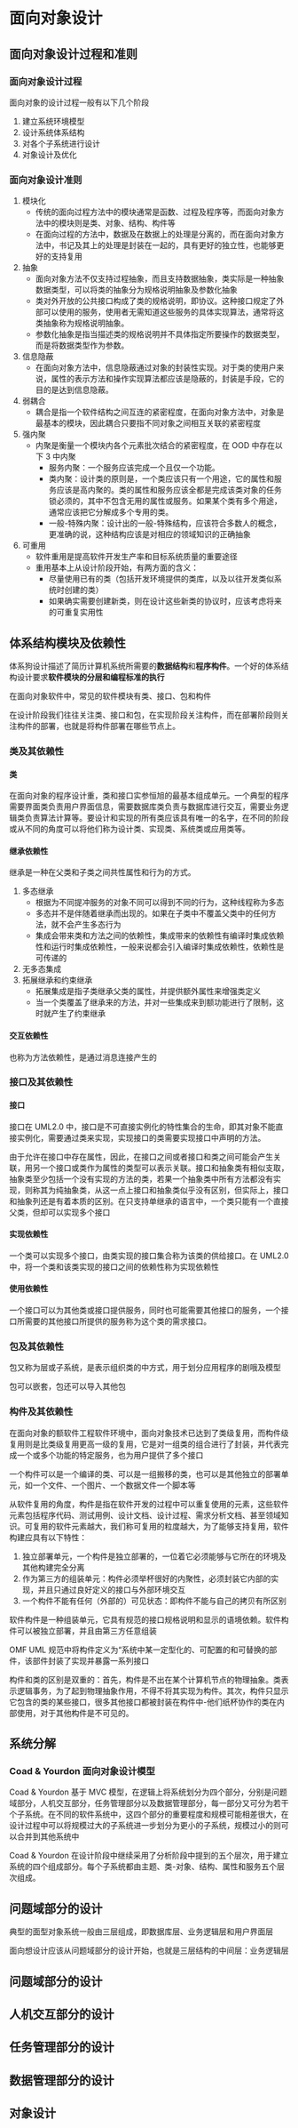 #  面向对象设计

## 面向对象设计过程和准则

### 面向对象设计过程

面向对象的设计过程一般有以下几个阶段

1. 建立系统环境模型
2. 设计系统体系结构
3. 对各个子系统进行设计
4. 对象设计及优化

### 面向对象设计准则

1. 模块化
   + 传统的面向过程方法中的模块通常是函数、过程及程序等，而面向对象方法中的模块则是类、对象、结构、构件等
   + 在面向过程的方法中，数据及在数据上的处理是分离的，而在面向对象方法中，书记及其上的处理是封装在一起的，具有更好的独立性，也能够更好的支持复用
2. 抽象
   +  面向对象方法不仅支持过程抽象，而且支持数据抽象，类实际是一种抽象数据类型，可以将类的抽象分为规格说明抽象及参数化抽象
   + 类对外开放的公共接口构成了类的规格说明，即协议。这种接口规定了外部可以使用的服务，使用者无需知道这些服务的具体实现算法，通常将这类抽象称为规格说明抽象。
   + 参数化抽象是指当描述类的规格说明并不具体指定所要操作的数据类型，而是将数据类型作为参数。
3. 信息隐蔽
   + 在面向对象方法中，信息隐蔽通过对象的封装性实现。对于类的使用户来说，属性的表示方法和操作实现算法都应该是隐蔽的，封装是手段，它的目的是达到信息隐蔽。
4. 弱耦合
   + 耦合是指一个软件结构之间互连的紧密程度，在面向对象方法中，对象是最基本的模块，因此耦合只要指不同对象之间相互关联的紧密程度
5. 强内聚
   + 内聚是衡量一个模块内各个元素批次结合的紧密程度，在 OOD 中存在以下 3 中内聚
     + 服务内聚：一个服务应该完成一个且仅一个功能。
     + 类内聚：设计类的原则是，一个类应该只有一个用途，它的属性和服务应该是高内聚的。类的属性和服务应该全都是完成该类对象的任务锁必须的，其中不包含无用的属性或服务。如果某个类有多个用途，通常应该把它分解成多个专用的类。
     + 一般-特殊内聚：设计出的一般-特殊结构，应该符合多数人的概念，更准确的说，这种结构应该是对相应的领域知识的正确抽象
6. 可重用
   + 软件重用是提高软件开发生产率和目标系统质量的重要途径
   + 重用基本上从设计阶段开始，有两方面的含义：
     + 尽量使用已有的类（包括开发环境提供的类库，以及以往开发类似系统时创建的类）
     + 如果确实需要创建新类，则在设计这些新类的协议时，应该考虑将来的可重复实用性

## 体系结构模块及依赖性

体系狗设计描述了简历计算机系统所需要的**数据结构**和**程序构件**。一个好的体系结构设计要求**软件模块的分层和编程标准的执行**

在面向对象软件中，常见的软件模块有类、接口、包和构件

在设计阶段我们往往关注类、接口和包，在实现阶段关注构件，而在部署阶段则关注构件的部署，也就是将构件部署在哪些节点上。

### 类及其依赖性

#### 类

在面向对象的程序设计重，类和接口实参恒旭的最基本组成单元。一个典型的程序需要界面类负责用户界面信息，需要数据库类负责与数据库进行交互，需要业务逻辑类负责算法计算等。要设计和实现的所有类应该具有唯一的名字，在不同的阶段或从不同的角度可以将他们称为设计类、实现类、系统类或应用类等。

#### 继承依赖性

继承是一种在父类和子类之间共性属性和行为的方式。

1. 多态继承
   + 根据为不同提冲服务的对象不同可以得到不同的行为，这种线程称为多态
   + 多态并不是伴随着继承而出现的。如果在子类中不覆盖父类中的任何方法，就不会产生多态行为
   + 集成会带来类和方法之间的依赖性，集成带来的依赖性有编译时集成依赖性和运行时集成依赖性，一般来说都会引入编译时集成依赖性，依赖性是可传递的
2. 无多态集成
3. 拓展继承和约束继承
   + 拓展集成是指子类继承父类的属性，并提供额外属性来增强类定义
   + 当一个类覆盖了继承来的方法，并对一些集成来到额功能进行了限制，这时就产生了约束继承

#### 交互依赖性

也称为方法依赖性，是通过消息连接产生的

### 接口及其依赖性

#### 接口

接口在 UML2.0 中，接口是不可直接实例化的特性集合的生命，即其对象不能直接实例化，需要通过类来实现，实现接口的类需要实现接口中声明的方法。

由于允许在接口中存在属性，因此，在接口之间或者接口和类之间可能会产生关联，用另一个接口或类作为属性的类型可以表示关联。接口和抽象类有相似支取，抽象类至少包括一个没有实现的方法的类，若果一个抽象类中所有方法都没有实现，则称其为纯抽象类，从这一点上接口和抽象类似乎没有区别，但实际上，接口和抽象列还是有着本质的区别。在只支持单继承的语言中，一个类只能有一个直接父类，但却可以实现多个接口

#### 实现依赖性

一个类可以实现多个接口，由类实现的接口集合称为该类的供给接口。在 UML2.0 中，将一个类和该类实现的接口之间的依赖性称为实现依赖性

#### 使用依赖性

一个接口可以为其他类或接口提供服务，同时也可能需要其他接口的服务，一个接口所需要的其他接口所提供的服务称为这个类的需求接口。

### 包及其依赖性

包又称为层或子系统，是表示组织类的中方式，用于划分应用程序的剧哦及模型

包可以嵌套，包还可以导入其他包

### 构件及其依赖性

在面向对象的额软件工程软件环境中，面向对象技术已达到了类级复用，而构件级复用则是比类级复用更高一级的复用，它是对一组类的组合进行了封装，并代表完成一个或多个功能的特定服务，也为用户提供了多个接口

一个构件可以是一个编译的类、可以是一组搬移的类，也可以是其他独立的部署单元，如一个文件、一个图片、一个数据文件一个脚本等

从软件复用的角度，构件是指在软件开发的过程中可以重复使用的元素，这些软件元素包括程序代码、测试用例、设计文档、设计过程、需求分析文档、甚至领域知识。可复用的软件元素越大，我们称可复用的粒度越大，为了能够支持复用，软件构建应具有以下特性：

1. 独立部署单元，一个构件是独立部署的，一位着它必须能够与它所在的环境及其他构建完全分离
2. 作为第三方的组装单元：构件必须举杯很好的内聚性，必须封装它内部的实现，并且只通过良好定义的接口与外部环境交互
3. 一个构件不能有任何（外部的）可见状态：即构件不能与自己的拷贝有所区别

软件构件是一种组装单元，它具有规范的接口规格说明和显示的语境依赖。软件构件可以被独立部署，并且由第三方任意组装

OMF UML 规范中将构件定义为“系统中某一定型化的、可配置的和可替换的部件，该部件封装了实现并暴露一系列接口

构件和类的区别是双重的：首先，构件是不出在某个计算机节点的物理抽象。类表示逻辑事务，为了起到物理抽象作用，不得不将其实现为构件。其次，构件只显示它包含的类的某些接口，很多其他接口都被封装在构件中-他们纸杯协作的类在内部使用，对于其他构件是不可见的。

## 系统分解

### Coad & Yourdon 面向对象设计模型

Coad & Yourdon 基于 MVC 模型，在逻辑上将系统划分为四个部分，分别是问题域部分，人机交互部分，任务管理部分以及数据管理部分，每一部分又可分为若干个子系统。在不同的软件系统中，这四个部分的重要程度和规模可能相差很大，在设计过程中可以将规模过大的子系统进一步划分为更小的子系统，规模过小的则可以合并到其他系统中

Coad & Yourdon 在设计阶段中继续采用了分析阶段中提到的五个层次，用于建立系统的四个组成部分。每个子系统都由主题、类-对象、结构、属性和服务五个层次组成。

## 问题域部分的设计

典型的面型对象系统一般由三层组成，即数据库层、业务逻辑层和用户界面层

面向想设计应该从问题域部分的设计开始，也就是三层结构的中间层：业务逻辑层

## 问题域部分的设计

## 人机交互部分的设计

## 任务管理部分的设计

## 数据管理部分的设计

## 对象设计

